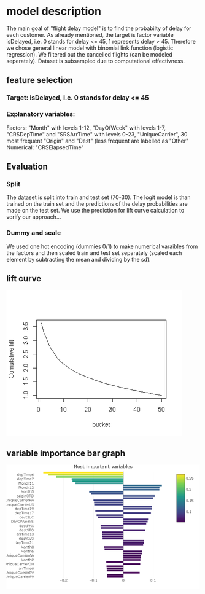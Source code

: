 # model description
The main goal of "flight delay model" is to find the probabilty of delay for each customer. As already mentioned, the target is factor variable isDelayed, i.e. 0 stands for delay <= 45, 1 represents delay > 45. Therefore we chose general linear model with binomial link function (logistic regression). We filtered out the cancelled flights (can be modeled seperately). Dataset is subsampled due to computational effectivness. 

## feature selection
### Target:  isDelayed, i.e. 0 stands for delay <= 45 
### Explanatory variables: 
Factors:
"Month" with levels 1-12, "DayOfWeek" with levels 1-7, "CRSDepTime" and "SRSArrTime" with levels 0-23,
"UniqueCarrier", 30 most frequent "Origin" and "Dest" (less frequent are labelled as "Other" 
Numerical: 
"CRSElapsedTime"

## Evaluation
### Split
The dataset is split into train and test set (70-30). The logit model is than trained on the train set and the predictions of the delay probabilities are made on the test set. We use the prediction for lift curve calculation to verify our approach... 

### Dummy and scale
We used one hot encoding (dummies 0/1) to make numerical varaibles from the factors and then scaled train and test set separately (scaled each element by subtracting the mean and dividing by the sd).

## lift curve
![alt text](Rplot.png)

## variable importance bar graph
![alt text](varImpPlot.png)

